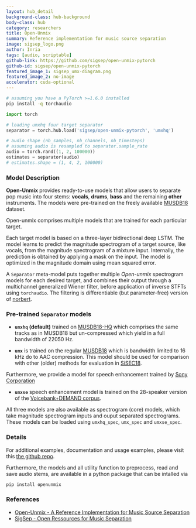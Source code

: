 ```yaml
---
layout: hub_detail
background-class: hub-background
body-class: hub
category: researchers
title: Open-Unmix
summary: Reference implementation for music source separation
image: sigsep_logo.png
author: Inria
tags: [audio, scriptable]
github-link: https://github.com/sigsep/open-unmix-pytorch
github-id: sigsep/open-unmix-pytorch
featured_image_1: sigsep_umx-diagram.png
featured_image_2: no-image
accelerator: cuda-optional
---
```



```bash
# assuming you have a PyTorch >=1.6.0 installed
pip install -q torchaudio
```

```python
import torch

# loading umxhq four target separator
separator = torch.hub.load('sigsep/open-unmix-pytorch', 'umxhq')

# audio shape (nb_samples, nb_channels, nb_timesteps)
# assuming audio is resampled to separator.sample_rate
audio = torch.rand((1, 2, 100000))
estimates = separator(audio)
# estimates.shape = (1, 4, 2, 100000)
```

### Model Description

__Open-Unmix__ provides ready-to-use models that allow users to separate pop music into four stems: __vocals__, __drums__, __bass__ and the remaining __other__ instruments. The models were pre-trained on the freely available [MUSDB18](https://sigsep.github.io/datasets/musdb.html) dataset.

Open-unmix comprises multiple models that are trained for each particular target.

Each target model is based on a three-layer bidirectional deep LSTM. The model learns to predict the magnitude spectrogram of a target source, like vocals, from the magnitude spectrogram of a mixture input. Internally, the prediction is obtained by applying a mask on the input. The model is optimized in the magnitude domain using mean squared error.

A `Separator` meta-model puts together multiple _Open-unmix_ spectrogram models for each desired target, and combines their output through a multichannel generalized Wiener filter, before application of inverse STFTs using `torchaudio`.
The filtering is differentiable (but parameter-free) version of [norbert](https://github.com/sigsep/norbert).

### Pre-trained `Separator` models

* __`umxhq` (default)__  trained on [MUSDB18-HQ](https://sigsep.github.io/datasets/musdb.html#uncompressed-wav) which comprises the same tracks as in MUSDB18 but un-compressed which yield in a full bandwidth of 22050 Hz.

* __`umx`__ is trained on the regular [MUSDB18](https://sigsep.github.io/datasets/musdb.html#compressed-stems) which is bandwidth limited to 16 kHz do to AAC compression. This model should be used for comparison with other (older) methods for evaluation in [SiSEC18](sisec18.unmix.app).

Furthermore, we provide a model for speech enhancement trained by [Sony Corporation](link)

* __`umxse`__ speech enhancement model is trained on the 28-speaker version of the [Voicebank+DEMAND corpus](https://datashare.is.ed.ac.uk/handle/10283/1942?show=full).

All three models are also available as spectrogram (core) models, which take magnitude spectrogram inputs and ouput separated spectrograms.
These models can be loaded using `umxhq_spec`, `umx_spec` and `umxse_spec`.

### Details

For additional examples, documentation and usage examples,  please visit this [the github repo](https://github.com/sigsep/open-unmix-pytorch).

Furthermore, the models and all utility function to preprocess, read and save audio stems, are available in a python package that can be intalled via 

```bash
pip install openunmix
```

### References

- [Open-Unmix - A Reference Implementation for Music Source Separation](https://doi.org/10.21105/joss.01667)
- [SigSep - Open Ressources for Music Separation](https://sigsep.github.io/)